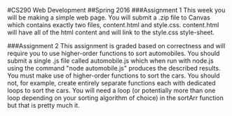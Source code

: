 #CS290 Web Development
##Spring 2016
###Assignment 1
This week you will be making a simple web page. You will submit a .zip file to Canvas which contains exactly two files, content.html and style.css. content.html will have all of the html content and will link to the style.css style-sheet.

###Assignment 2
This assignment is graded based on correctness and will require you to use higher-order functions to sort automobiles. You should submit a single .js file called automobile.js which when run with node.js using the command "node automobile.js" produces the described results. You must make use of  higher-order functions to sort the cars. You should not, for example, create entirely separate functions each with dedicated loops to sort the cars. You will need a loop (or potentially more than one loop depending on your sorting algorithm of choice) in the sortArr function but that is pretty much it.
